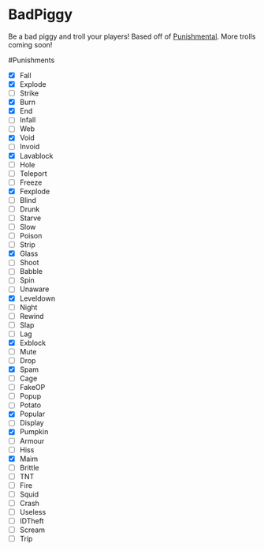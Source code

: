 # BadPiggy
Be a bad piggy and troll your players! Based off of [Punishmental](http://dev.bukkit.org/bukkit-plugins/punishmental/). More trolls coming soon!

#Punishments
- [x] Fall
- [x] Explode 
- [ ] Strike
- [x] Burn
- [x] End
- [ ] Infall
- [ ] Web
- [x] Void
- [ ] Invoid
- [X] Lavablock
- [ ] Hole
- [ ] Teleport
- [ ] Freeze
- [X] Fexplode
- [ ] Blind
- [ ] Drunk
- [ ] Starve
- [ ] Slow
- [ ] Poison
- [ ] Strip
- [x] Glass
- [ ] Shoot
- [ ] Babble
- [ ] Spin
- [ ] Unaware
- [X] Leveldown
- [ ] Night
- [ ] Rewind
- [ ] Slap
- [ ] Lag
- [X] Exblock
- [ ] Mute
- [ ] Drop
- [x] Spam
- [ ] Cage
- [ ] FakeOP
- [ ] Popup
- [ ] Potato
- [X] Popular
- [ ] Display
- [x] Pumpkin
- [ ] Armour 
- [ ] Hiss
- [X] Maim
- [ ] Brittle
- [ ] TNT
- [ ] Fire
- [ ] Squid
- [ ] Crash
- [ ] Useless
- [ ] IDTheft
- [ ] Scream
- [ ] Trip
